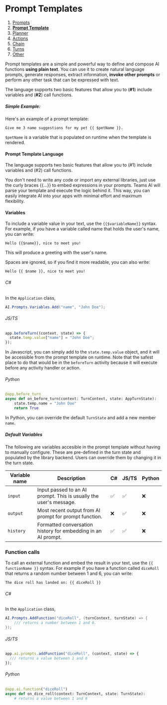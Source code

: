 # Prompt Templates

1. [Prompts](./00.PROMPTS.md)
2. [**Prompt Template**](./01.PROMPT-TEMPLATES.md)
3. [Planner](./02.PLANNER.md)
4. [Actions](./03.ACTIONS.md)
5. [Chain](./04.CHAIN.md)
6. [Turns](./05.TURNS.md)
7. [Other](./OTHER/README.md)

Prompt templates are a simple and powerful way to
define and compose AI functions **using plain text**.
You can use it to create natural language prompts, generate responses, extract
information, **invoke other prompts** or perform any other task that can be
expressed with text.

The language supports two basic features that allow you to (**#1**) include
variables and (**#2**) call functions.

##### Simple Example:

Here's an example of a prompt template:

```
Give me 3 name suggestions for my pet {{ $petName }}.
```

`$petName` is a variable that is populated on runtime when the template is rendered.

#### Prompt Template Language

The language supports two basic features that allow you to (#1) include
variables and (#2) call functions.

You don't need to write any code or import any external libraries, just use the
curly braces {{...}} to embed expressions in your prompts.
Teams AI will parse your template and execute the logic behind it.
This way, you can easily integrate AI into your apps with minimal effort and
maximum flexibility.

#### Variables

To include a variable value in your text, use the `{{$variableName}}` syntax. For example, if you have a variable called name that holds the user's name, you can write:

`Hello {{$name}}, nice to meet you!`

This will produce a greeting with the user's name.

Spaces are ignored, so if you find it more readable, you can also write:

`Hello {{ $name }}, nice to meet you!`

###### C#

In the `Application` class,

```C#
AI.Prompts.Variables.Add("name", "John Doe");
```

###### JS/TS

```typescript
app.beforeTurn((context, state) => {
  state.temp.value["name"] = "John Doe";
});
```

In Javascript, you can simply add to the `state.temp.value` object, and it will be accessible from the prompt template on runtime. Note that the safest place to do that would be in the `beforeTurn` activity because it will execute before any activity handler or action.

###### Python

```python
@app.before_turn
async def on_before_turn(context: TurnContext, state: AppTurnState):
    state.temp.name = "John Doe"
    return True
```

In Python, you can override the default `TurnState` and add a new member `name`.

##### Default Variables

The following are variables accesible in the prompt template without having to manually configure. These are pre-defined in the turn state and populated by the library backend. Users can override them by changing it in the turn state.

| Variable name | Description                                                       | C#  | JS/TS | Python |
| ------------- | ----------------------------------------------------------------- | --- | ----- | ------ |
| `input`       | Input passed to an AI prompt. This is usually the user's message. | ✅  | ✅    | ❌     |
| `output`      | Most recent output from AI prompt for prompt function.            | ❌  | ✅    | ❌     |
| `history`     | Formatted conversation history for embedding in an AI prompt.     | ✅  | ✅    | ❌     |

### Function calls

To call an external function and embed the result in your text, use the `{{ functionName }}` syntax. For example if you have a function called `diceRoll` that returns a random number between 1 and 6, you can write:

`The dice roll has landed on: {{ diceRoll }}`

###### C#

In the `Application` class,

```C#
AI.Prompts.AddFunction("diceRoll", (turnContext, turnState) => {
    /// returns a number between 1 and 6.
});
```

###### JS/TS

```typescript
app.ai.prompts.addFunction("diceRoll", (context, state) => {
  /// returns a value between 1 and 6
});
```

###### Python

```python
@app.ai.function("diceRoll")
async def on_dice_roll(context: TurnContext, state: TurnState):
    # returns a value between 1 and 6
```

<!-- TODO: Add a section that describes the prompt folder with the config.json file and skprompt.txt file. -->
